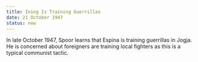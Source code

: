 ```yaml
---
title: Ining Is Training Guerrillas
date: 21 October 1947 
status: new
---
```


In late October 1947, Spoor learns that Espina is training guerrillas in
Jogja. He is concerned about foreigners are training local fighters as
this is a typical communist tactic.
